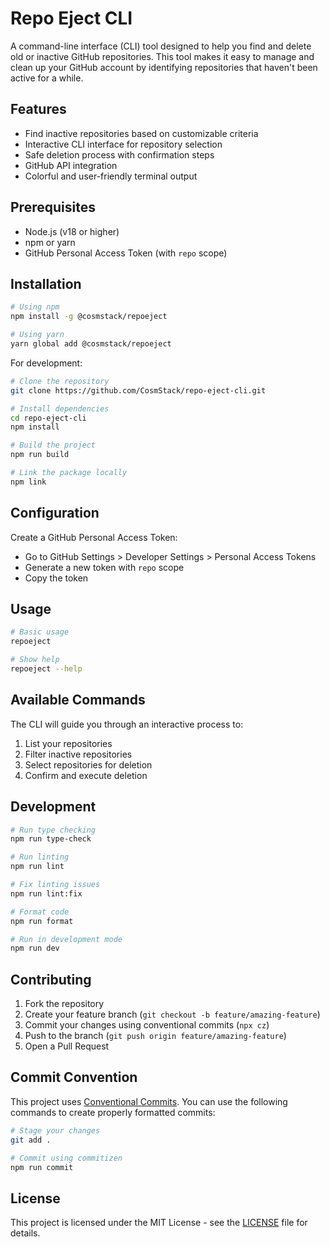 # Repo Eject CLI

A command-line interface (CLI) tool designed to help you find and delete old or inactive GitHub repositories. This tool makes it easy to manage and clean up your GitHub account by identifying repositories that haven't been active for a while.

## Features

- Find inactive repositories based on customizable criteria
- Interactive CLI interface for repository selection
- Safe deletion process with confirmation steps
- GitHub API integration
- Colorful and user-friendly terminal output

## Prerequisites

- Node.js (v18 or higher)
- npm or yarn
- GitHub Personal Access Token (with `repo` scope)

## Installation

```bash
# Using npm
npm install -g @cosmstack/repoeject

# Using yarn
yarn global add @cosmstack/repoeject
```

For development:

```bash
# Clone the repository
git clone https://github.com/CosmStack/repo-eject-cli.git

# Install dependencies
cd repo-eject-cli
npm install

# Build the project
npm run build

# Link the package locally
npm link
```

## Configuration

Create a GitHub Personal Access Token:
- Go to GitHub Settings > Developer Settings > Personal Access Tokens
- Generate a new token with `repo` scope
- Copy the token

## Usage

```bash
# Basic usage
repoeject

# Show help
repoeject --help
```

## Available Commands

The CLI will guide you through an interactive process to:
1. List your repositories
2. Filter inactive repositories
3. Select repositories for deletion
4. Confirm and execute deletion

## Development

```bash
# Run type checking
npm run type-check

# Run linting
npm run lint

# Fix linting issues
npm run lint:fix

# Format code
npm run format

# Run in development mode
npm run dev
```

## Contributing

1. Fork the repository
2. Create your feature branch (`git checkout -b feature/amazing-feature`)
3. Commit your changes using conventional commits (`npx cz`)
4. Push to the branch (`git push origin feature/amazing-feature`)
5. Open a Pull Request

## Commit Convention

This project uses [Conventional Commits](https://www.conventionalcommits.org/). You can use the following commands to create properly formatted commits:

```bash
# Stage your changes
git add .

# Commit using commitizen
npm run commit
```

## License

This project is licensed under the MIT License - see the [LICENSE](LICENSE) file for details.
